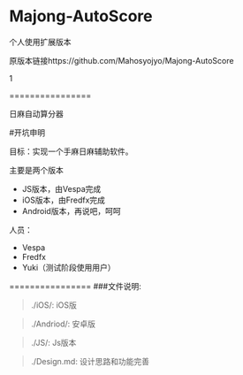 Majong-AutoScore
================
个人使用扩展版本

原版本链接https://github.com/Mahosyojyo/Majong-AutoScore

1

================

日麻自动算分器

#开坑申明

目标：实现一个手麻日麻辅助软件。

主要是两个版本

* JS版本，由Vespa完成
* iOS版本，由Fredfx完成
* Android版本，再说吧，呵呵

人员：
*  Vespa
*  Fredfx
*  Yuki（测试阶段使用用户）

================
###文件说明:
>./iOS/:
>iOS版

>./Andriod/:
>安卓版

>./JS/:
>Js版本

>./Design.md:
>设计思路和功能完善
